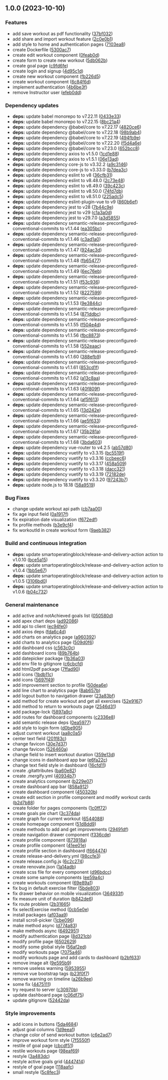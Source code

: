 ## 1.0.0 (2023-10-10)


### Features

* add save workout as pdf functionality ([37bf032](https://github.com/AthletX-org/athletx-client/commit/37bf032d5082410b69aaa57edc8b1ecc7165876c))
* add share and import workout feature ([2c0e0b1](https://github.com/AthletX-org/athletx-client/commit/2c0e0b15b3babd680564727b4a7dd7268c13708b))
* add style to home and authentication pages ([7103ea8](https://github.com/AthletX-org/athletx-client/commit/7103ea87656ec627567044276115c3e59f12bbb5))
* create Dockerfile ([5300ac7](https://github.com/AthletX-org/athletx-client/commit/5300ac7a75dd1ae163d332e6ceb5021deabbb295))
* create edit workout component ([0feab0d](https://github.com/AthletX-org/athletx-client/commit/0feab0d20cc72fb33092a07ae4d3d7b98f1e3985))
* create form to create new workout ([5db062b](https://github.com/AthletX-org/athletx-client/commit/5db062b3ce1e50e3ba515bd79372f94311545f73))
* create goal page ([c9fd6fe](https://github.com/AthletX-org/athletx-client/commit/c9fd6fe24d52bc660823294d1e9717380f78c687))
* create login and signup ([4d95c1d](https://github.com/AthletX-org/athletx-client/commit/4d95c1d1048272a764edd7ddf2fd062ae62b5a0a))
* create new workout component ([fb226d5](https://github.com/AthletX-org/athletx-client/commit/fb226d542fe782ca366413ded432e85b73bdb65a))
* create workout component ([6c84f6d](https://github.com/AthletX-org/athletx-client/commit/6c84f6d35682523c0d21f22d248f13806e6b452a))
* implement authentication ([4b6be3f](https://github.com/AthletX-org/athletx-client/commit/4b6be3ffefde4c697357c12fcd0e1f0b4bdf9d72))
* remove Instructor user ([efeb0dd](https://github.com/AthletX-org/athletx-client/commit/efeb0dd417502646f7db4b3d0902d9e509d43b55))


### Dependency updates

* **deps:** update babel monorepo to v7.22.11 ([0433e33](https://github.com/AthletX-org/athletx-client/commit/0433e33aedb68c5210e02c64fc345bd9b3d80702))
* **deps:** update babel monorepo to v7.22.15 ([8bc21a4](https://github.com/AthletX-org/athletx-client/commit/8bc21a4b72481ef2fbf60999616c09ced92bb74e))
* **deps:** update dependency @babel/core to v7.22.17 ([4820ce6](https://github.com/AthletX-org/athletx-client/commit/4820ce6e774e03a442f1277c6c3a388eb10abc5d))
* **deps:** update dependency @babel/core to v7.22.18 ([98b9ab4](https://github.com/AthletX-org/athletx-client/commit/98b9ab40c71d57973bc007509bb60b3ca683bc84))
* **deps:** update dependency @babel/core to v7.22.19 ([494fb9e](https://github.com/AthletX-org/athletx-client/commit/494fb9e82a4009c5d11b35ddb83960653e4a7d32))
* **deps:** update dependency @babel/core to v7.22.20 ([f5d4a6e](https://github.com/AthletX-org/athletx-client/commit/f5d4a6e8f439bcfe01cce3a72806b3d5ffc1fd21))
* **deps:** update dependency @babel/core to v7.23.0 ([652bcc8](https://github.com/AthletX-org/athletx-client/commit/652bcc801237f5bd6e175464fa326633cd6d7c7b))
* **deps:** update dependency axios to v1.5.0 ([1cd1e88](https://github.com/AthletX-org/athletx-client/commit/1cd1e881d5d73f2dbc5a7d320c693b631ffaab03))
* **deps:** update dependency axios to v1.5.1 ([06e13ad](https://github.com/AthletX-org/athletx-client/commit/06e13ad5a56a8d75093f199f9dc6e7d2dc10bd82))
* **deps:** update dependency core-js to v3.32.2 ([a9c3146](https://github.com/AthletX-org/athletx-client/commit/a9c314666abe8ddc5b0837b1c4684ee9172dbd0f))
* **deps:** update dependency core-js to v3.33.0 ([b7dea3c](https://github.com/AthletX-org/athletx-client/commit/b7dea3cee78202b62959ee10189a10539e60dc8d))
* **deps:** update dependency eslint to v8 ([36cfb31](https://github.com/AthletX-org/athletx-client/commit/36cfb31a3b9a489a2331a8a4a544117b7ff391a0))
* **deps:** update dependency eslint to v8.48.0 ([2c73e48](https://github.com/AthletX-org/athletx-client/commit/2c73e4838d8c04ef7683b1c7265e669a8aeb4dc8))
* **deps:** update dependency eslint to v8.49.0 ([39c423c](https://github.com/AthletX-org/athletx-client/commit/39c423c50fd3eb7b0f08cc22fe8bd1083fb1f0c7))
* **deps:** update dependency eslint to v8.50.0 ([74fd7db](https://github.com/AthletX-org/athletx-client/commit/74fd7dbd8c0c56cbfd395ee579e77ecfb943a080))
* **deps:** update dependency eslint to v8.51.0 ([225adc5](https://github.com/AthletX-org/athletx-client/commit/225adc55562a655fe019635d0f7b18e44678f2f4))
* **deps:** update dependency eslint-plugin-vue to v9 ([860b6ef](https://github.com/AthletX-org/athletx-client/commit/860b6ef0732d683f95e926a42903ff52c27b3021))
* **deps:** update dependency jest to v28 ([7b44c9e](https://github.com/AthletX-org/athletx-client/commit/7b44c9e3074b1c0abbab27897a44555bc192628d))
* **deps:** update dependency jest to v29 ([c1a3a0d](https://github.com/AthletX-org/athletx-client/commit/c1a3a0dfe8ca0d62f069e44ffaf06529367b428f))
* **deps:** update dependency jest to v29.7.0 ([a3d5855](https://github.com/AthletX-org/athletx-client/commit/a3d58559b5c26bbd163dc05189ecdc972fd39f3e))
* **deps:** update dependency semantic-release-preconfigured-conventional-commits to v1.1.44 ([ea305bc](https://github.com/AthletX-org/athletx-client/commit/ea305bc3d8bf650c8d91fe415948b1e03857f23a))
* **deps:** update dependency semantic-release-preconfigured-conventional-commits to v1.1.46 ([c3ad1a0](https://github.com/AthletX-org/athletx-client/commit/c3ad1a090de50c2921fcbe4d8e0aeea44511cee4))
* **deps:** update dependency semantic-release-preconfigured-conventional-commits to v1.1.47 ([924ac3d](https://github.com/AthletX-org/athletx-client/commit/924ac3d7bbed0139185f7e64ff8de3a5050d93f3))
* **deps:** update dependency semantic-release-preconfigured-conventional-commits to v1.1.48 ([fb65477](https://github.com/AthletX-org/athletx-client/commit/fb65477f414acf08739040076e6eeb335d54f2b8))
* **deps:** update dependency semantic-release-preconfigured-conventional-commits to v1.1.49 ([6ec76eb](https://github.com/AthletX-org/athletx-client/commit/6ec76eb0a4de22a24b4bd88a32388b732d4f9c1a))
* **deps:** update dependency semantic-release-preconfigured-conventional-commits to v1.1.51 ([f53c936](https://github.com/AthletX-org/athletx-client/commit/f53c9368011404410d60e2e631df5f76ab5af28e))
* **deps:** update dependency semantic-release-preconfigured-conventional-commits to v1.1.52 ([8227599](https://github.com/AthletX-org/athletx-client/commit/82275997ed08abff0d011390f9f6c601e2079e13))
* **deps:** update dependency semantic-release-preconfigured-conventional-commits to v1.1.53 ([9e3844c](https://github.com/AthletX-org/athletx-client/commit/9e3844ccbf7cf1c87586e6b0ad1f70b4b924998e))
* **deps:** update dependency semantic-release-preconfigured-conventional-commits to v1.1.54 ([871ddbc](https://github.com/AthletX-org/athletx-client/commit/871ddbc48321d59bea71948759845d815739dcd6))
* **deps:** update dependency semantic-release-preconfigured-conventional-commits to v1.1.55 ([f504e4d](https://github.com/AthletX-org/athletx-client/commit/f504e4dbc958560dd1764e72bc9f6e400c4e62b4))
* **deps:** update dependency semantic-release-preconfigured-conventional-commits to v1.1.56 ([fbc8873](https://github.com/AthletX-org/athletx-client/commit/fbc8873a89491ad54e5cabc752061d1434c40479))
* **deps:** update dependency semantic-release-preconfigured-conventional-commits to v1.1.58 ([552eaac](https://github.com/AthletX-org/athletx-client/commit/552eaac78bc6b9860324db136f1ac2757256e54b))
* **deps:** update dependency semantic-release-preconfigured-conventional-commits to v1.1.60 ([388efb9](https://github.com/AthletX-org/athletx-client/commit/388efb9bfce60b4a71bfe4b11638ada3e6ab40c3))
* **deps:** update dependency semantic-release-preconfigured-conventional-commits to v1.1.61 ([853cd1f](https://github.com/AthletX-org/athletx-client/commit/853cd1f5eb15289bf473d0055203a189c0b109ec))
* **deps:** update dependency semantic-release-preconfigured-conventional-commits to v1.1.62 ([a13c8aa](https://github.com/AthletX-org/athletx-client/commit/a13c8aa496f300693953e16204df7f703519539d))
* **deps:** update dependency semantic-release-preconfigured-conventional-commits to v1.1.63 ([40f809f](https://github.com/AthletX-org/athletx-client/commit/40f809f484754d22331ee1db2e44a2d7fdd234e1))
* **deps:** update dependency semantic-release-preconfigured-conventional-commits to v1.1.64 ([af5f613](https://github.com/AthletX-org/athletx-client/commit/af5f6136a1ffab185fc9c52ab21b359512d43d67))
* **deps:** update dependency semantic-release-preconfigured-conventional-commits to v1.1.65 ([13d242e](https://github.com/AthletX-org/athletx-client/commit/13d242eb4b92959c20b3b0acde995e6eb9460d3c))
* **deps:** update dependency semantic-release-preconfigured-conventional-commits to v1.1.66 ([ae5f633](https://github.com/AthletX-org/athletx-client/commit/ae5f6336991273e01241dfb291d19721e8ea05b8))
* **deps:** update dependency semantic-release-preconfigured-conventional-commits to v1.1.67 ([35b281a](https://github.com/AthletX-org/athletx-client/commit/35b281aec8f29f958c336cf53bd476629c8dd1d4))
* **deps:** update dependency semantic-release-preconfigured-conventional-commits to v1.1.68 ([3bda603](https://github.com/AthletX-org/athletx-client/commit/3bda60321e25e7dd6920563b0934ed3dcb7cca52))
* **deps:** update dependency vue-router to v4.2.5 ([ab57d80](https://github.com/AthletX-org/athletx-client/commit/ab57d80ecc09ef32bcce345e387afba7e895bd50))
* **deps:** update dependency vuetify to v3.3.15 ([bc5519f](https://github.com/AthletX-org/athletx-client/commit/bc5519f4482570389c9c19cfc3911e54e8ef84c4))
* **deps:** update dependency vuetify to v3.3.16 ([ccbeec6](https://github.com/AthletX-org/athletx-client/commit/ccbeec6053bf3250f09ab519bab2522909cd9637))
* **deps:** update dependency vuetify to v3.3.17 ([458a509](https://github.com/AthletX-org/athletx-client/commit/458a509b47e9cccd8c74048be0db25fee08d9425))
* **deps:** update dependency vuetify to v3.3.18 ([dacc321](https://github.com/AthletX-org/athletx-client/commit/dacc321586c49feb2731abcc468bef1978a8354d))
* **deps:** update dependency vuetify to v3.3.19 ([72182de](https://github.com/AthletX-org/athletx-client/commit/72182de5a99fe34cc6bd5c98f927ae26f0254acf))
* **deps:** update dependency vuetify to v3.3.20 ([97243b7](https://github.com/AthletX-org/athletx-client/commit/97243b7a38cd9eb78566afabbc59833d39d485d1))
* **deps:** update node.js to 18.18 ([58a9519](https://github.com/AthletX-org/athletx-client/commit/58a95194e0e5ac35e4456e74bbac6c321fa4667f))


### Bug Fixes

* change update workout api path ([cb7aa00](https://github.com/AthletX-org/athletx-client/commit/cb7aa0051fe72482ab262a64d2c144334b0cc238))
* fix age input field ([0a1917f](https://github.com/AthletX-org/athletx-client/commit/0a1917f9ef55765e5b8d023db2620cde9b52e872))
* fix expiration date visualization ([f672edf](https://github.com/AthletX-org/athletx-client/commit/f672edf3f6bf682052782346e3db431769d52f05))
* fix profile methods ([b3e9cf4](https://github.com/AthletX-org/athletx-client/commit/b3e9cf4e1ac19f97f0131f971d51ea459798d46a))
* fix workoutId in create workout form ([9aeb382](https://github.com/AthletX-org/athletx-client/commit/9aeb382fc1924e0babd08cff05cdf6ea91bc3f28))


### Build and continuous integration

* **deps:** update smartoperatingblock/release-and-delivery-action action to v1.0.10 ([bce5a15](https://github.com/AthletX-org/athletx-client/commit/bce5a158c6b49765f52e9809b140318d265fe007))
* **deps:** update smartoperatingblock/release-and-delivery-action action to v1.0.4 ([1bb5e67](https://github.com/AthletX-org/athletx-client/commit/1bb5e67fc770bf08ea233c9bb497c6fe2a89a800))
* **deps:** update smartoperatingblock/release-and-delivery-action action to v1.0.5 ([3106bd0](https://github.com/AthletX-org/athletx-client/commit/3106bd03e479b5807b497a6895359336c15c1835))
* **deps:** update smartoperatingblock/release-and-delivery-action action to v1.0.6 ([b04c732](https://github.com/AthletX-org/athletx-client/commit/b04c7320f37eac05870b6c90fca30c5e1af4341a))


### General maintenance

* add active and notAchieved goals list ([050580d](https://github.com/AthletX-org/athletx-client/commit/050580ddad5fa7cf1493818ea296a2a612a22191))
* add apex chart deps ([ad92086](https://github.com/AthletX-org/athletx-client/commit/ad920860bfacfe75cd5055d0a0c603693b611e89))
* add api to client ([ec94fe0](https://github.com/AthletX-org/athletx-client/commit/ec94fe063d3b54e1156726a1b5daa76aef15b3ae))
* add axios deps ([fda6c4d](https://github.com/AthletX-org/athletx-client/commit/fda6c4d0b250aff75dc610f146a328b17dbbf0f3))
* add charts on analytics page ([a960392](https://github.com/AthletX-org/athletx-client/commit/a960392e9676640599627bc98bd53a1657e46b33))
* add charts to analytics page ([509d0f6](https://github.com/AthletX-org/athletx-client/commit/509d0f603fec73e898bab5295b5f68641ecb8a97))
* add dashboard css ([c563c0c](https://github.com/AthletX-org/athletx-client/commit/c563c0cf3567515478970e87dd6fa406545ff8af))
* add dashboard icons ([89b764b](https://github.com/AthletX-org/athletx-client/commit/89b764b44b93ab57d25a9d04c8f42b287d79678c))
* add datepicker package ([1b36a03](https://github.com/AthletX-org/athletx-client/commit/1b36a0373d7a1f95fcb090a17cc7b39ce6528c15))
* add env file to gitignore ([c6cbcfd](https://github.com/AthletX-org/athletx-client/commit/c6cbcfd0b8c4309c8b75b1974c3a066052bfbc9a))
* add html2pdf package ([7ffad90](https://github.com/AthletX-org/athletx-client/commit/7ffad9088e78f2f496579c80ded7cd9429785e57))
* add icons ([1bdb11c](https://github.com/AthletX-org/athletx-client/commit/1bdb11c9e32e3ddc7fb6e94814a0a1e609d1ca38))
* add icons ([5697f49](https://github.com/AthletX-org/athletx-client/commit/5697f49c9e6f67f74f6e8bad7393f642dbf72d81))
* add improvement section to profile ([50dea6e](https://github.com/AthletX-org/athletx-client/commit/50dea6e8697d1c45dec9e131865f616452c0bd32))
* add line chart to analytics page ([8ab657b](https://github.com/AthletX-org/athletx-client/commit/8ab657b86986eceac9af646184ce1aee69256c87))
* add logout button to navigation drawer ([23a83bf](https://github.com/AthletX-org/athletx-client/commit/23a83bf1ea0cdddc86ace633294e0adc8fa9db5e))
* add method for create workout and get all exercises ([52e9167](https://github.com/AthletX-org/athletx-client/commit/52e916764179f7b727f6f583b4eed2a0091978ed))
* add method to return to workouts page ([2546d31](https://github.com/AthletX-org/athletx-client/commit/2546d315fb9aee2269999911f4bd591d0cfc3e44))
* add package-lock ([5897a9c](https://github.com/AthletX-org/athletx-client/commit/5897a9c4cf79ea7de2cd946cfcab1889252bd32c))
* add routes for dashboard components ([c2336e8](https://github.com/AthletX-org/athletx-client/commit/c2336e86ada66215cf2ce3d1ae1a57064a68b757))
* add semantic release deps ([0ea5977](https://github.com/AthletX-org/athletx-client/commit/0ea59773870a9b39b3aa25e54c5bc1ea6bc36df0))
* add style to login form ([d0be905](https://github.com/AthletX-org/athletx-client/commit/d0be905ef2f19c41e41e853de7e25fd3acdca388))
* adjust current workout ([aa8c0a5](https://github.com/AthletX-org/athletx-client/commit/aa8c0a5ca74299543fb074b4c7cc93aed388cc67))
* center text field ([201f83c](https://github.com/AthletX-org/athletx-client/commit/201f83c091d18d3814a809e33bccddbf17ea4651))
* change favicon ([30e7d37](https://github.com/AthletX-org/athletx-client/commit/30e7d37a7f365de533cac4d87fba4c653f38107d))
* change favicon ([526460a](https://github.com/AthletX-org/athletx-client/commit/526460abcb30c74e799492b7249c346c6b9e5db5))
* change field to insert workout duration ([359e13d](https://github.com/AthletX-org/athletx-client/commit/359e13df683bb67be8f4a19036fc9d3634bf2867))
* change icons in dashboard app bar ([e6fa22c](https://github.com/AthletX-org/athletx-client/commit/e6fa22c52b5fb57c9a6f5916a316295a4ffa086c))
* change text field style in dashboard ([16cfd11](https://github.com/AthletX-org/athletx-client/commit/16cfd111e8bd84ea3c17162a2a2f0ec971038ea4))
* create .gitattributes ([ba60e82](https://github.com/AthletX-org/athletx-client/commit/ba60e827eb0074fb1b784a944bafb483ffbff3ae))
* create .mergify.yml ([40934b7](https://github.com/AthletX-org/athletx-client/commit/40934b7d645033680b73a838a80ebb8bbd4ceac1))
* create analytics component ([b229e07](https://github.com/AthletX-org/athletx-client/commit/b229e0709ccb855578c38fd9921eb862ea799a59))
* create dashboard app bar ([858a912](https://github.com/AthletX-org/athletx-client/commit/858a912e379a8347b895b14aa6e9d3d4b4462006))
* create dashboard component ([450320b](https://github.com/AthletX-org/athletx-client/commit/450320bd7322510ea6a79f809826aa150ab7fb55))
* create edit section in profile component and modify workout cards ([b2d7b88](https://github.com/AthletX-org/athletx-client/commit/b2d7b889c59233653b241e656a266959963548ee))
* create folder for pages components ([1c0ff72](https://github.com/AthletX-org/athletx-client/commit/1c0ff725647554690f9737a15bf716c93f0a0442))
* create goals pie chart ([3c374da](https://github.com/AthletX-org/athletx-client/commit/3c374dacb259eaa31858e23b1d3085b7d0943976))
* create graph for current workout ([6544088](https://github.com/AthletX-org/athletx-client/commit/65440881a7cc973047c5be6bcf845c88355fd05d))
* create homepage component ([51d8dd9](https://github.com/AthletX-org/athletx-client/commit/51d8dd92a4db0e13c0cccd82275ad2211b6ad767))
* create methods to add and get improvements ([29491df](https://github.com/AthletX-org/athletx-client/commit/29491dfe591e83348a854af00db523db3f8e3033))
* create navigation drawer component ([f336cde](https://github.com/AthletX-org/athletx-client/commit/f336cdeff5320e7cd1e1743fe877adcbb7868acd))
* create profile component ([873918a](https://github.com/AthletX-org/athletx-client/commit/873918a6b1bb53c1d2130c29ddae4659a127207d))
* create profile component ([41ee01e](https://github.com/AthletX-org/athletx-client/commit/41ee01e75a22a5b762c275875604e1ba740bbc8c))
* create profile section in dashboard ([f664474](https://github.com/AthletX-org/athletx-client/commit/f664474eeec61c2a71be528d5a69a35634c51f7e))
* create release-and-delivery.yml ([98ccfe3](https://github.com/AthletX-org/athletx-client/commit/98ccfe374e0db122e1667d455e61aa85d6abdfda))
* create release.config.js ([6c2c274](https://github.com/AthletX-org/athletx-client/commit/6c2c274ee3da4bbd18eee2f62334f958d2f21833))
* create renovate.json ([1a14adb](https://github.com/AthletX-org/athletx-client/commit/1a14adbbc696c0048b4c5f9f16a893c9f1058f3b))
* create scss file for every component ([d96bdcc](https://github.com/AthletX-org/athletx-client/commit/d96bdccc5483dec7ff644f96079a48c7dc6bffd1))
* create some sample components ([ee59a4c](https://github.com/AthletX-org/athletx-client/commit/ee59a4c6c1f6d1cf4b9a3235617c7b08e2bdd47a))
* create workouts component ([69e89a1](https://github.com/AthletX-org/athletx-client/commit/69e89a1c44288ded2cff7c1c1ebf29f5094d7f6a))
* fix bug in default exercise filter ([5bde803](https://github.com/AthletX-org/athletx-client/commit/5bde803be089e4957d8101b474ced30fcf243f4c))
* fix drawer behavior on mobile visualization ([364933f](https://github.com/AthletX-org/athletx-client/commit/364933fc1e1e89f2ebc56232beb84b222bd0239d))
* fix measure unit of duration ([b842de6](https://github.com/AthletX-org/athletx-client/commit/b842de6739df9854d0e33280b993c3c19ff0ace9))
* fix route problem ([2b31665](https://github.com/AthletX-org/athletx-client/commit/2b316657d42fd2768fa685c13cea7b5d40adeecb))
* fix selectExercise method ([0cb5e0e](https://github.com/AthletX-org/athletx-client/commit/0cb5e0ea13ec59ad4ee901d3d2804efd925e66ac))
* install packages ([af03aa9](https://github.com/AthletX-org/athletx-client/commit/af03aa98820d300f8b5f2fab5b4ea7d0116b1ec6))
* install scroll-picker ([1cbe096](https://github.com/AthletX-org/athletx-client/commit/1cbe096c8413b3f966c64c4e473e4ac5ff82d333))
* make method async ([d774a83](https://github.com/AthletX-org/athletx-client/commit/d774a834bbd98d4077ab1d97d18c544d3f9fc46a))
* make methods async ([6492951](https://github.com/AthletX-org/athletx-client/commit/64929517481afceda6594e61183f8c68132aa841))
* modify authentication page ([8d321cb](https://github.com/AthletX-org/athletx-client/commit/8d321cb77048ff94b66e43f54756fd25f5843869))
* modify profile page ([6502629](https://github.com/AthletX-org/athletx-client/commit/650262955d12bff47ececfe61569ccc24a46a7b4))
* modify some global style ([56af2ed](https://github.com/AthletX-org/athletx-client/commit/56af2ed14584261e3ab85acff9bcebaee07c7b0f))
* modify workouts page ([7075a46](https://github.com/AthletX-org/athletx-client/commit/7075a468955777ec273fb992897f59997910ac18))
* modify workouts page and add cards to dashboard ([b2bf633](https://github.com/AthletX-org/athletx-client/commit/b2bf6335a593070ccedd093ab841f24403ced9c1))
* remove image alt ([9e595b9](https://github.com/AthletX-org/athletx-client/commit/9e595b9e81588dc5c584b7b053b722e9567d36f7))
* remove useless warning ([5953955](https://github.com/AthletX-org/athletx-client/commit/5953955de827aa5bd6ca5d95ddb4ea355cef7f2f))
* remove vue bootstrap tags ([b23f0f7](https://github.com/AthletX-org/athletx-client/commit/b23f0f7df1f23d86b833ba6c258a30abeafe758f))
* remove warning on timeline ([a26b9ee](https://github.com/AthletX-org/athletx-client/commit/a26b9ee13c3922f4c164db0dd0879fe28e989bea))
* some fix ([4475111](https://github.com/AthletX-org/athletx-client/commit/447511178e6cc02b94995ba1dca61b5f46f04992))
* try request to server ([c30970b](https://github.com/AthletX-org/athletx-client/commit/c30970bef3794770d320eefaab302fab93ea372f))
* update dashboard page ([c06df75](https://github.com/AthletX-org/athletx-client/commit/c06df75dd1a8262ae624c129b1b478573bd21e79))
* update gitignore ([52442da](https://github.com/AthletX-org/athletx-client/commit/52442daf9303b3917be2c2a58f48a69092c74bad))


### Style improvements

* add icons in buttons ([5da4684](https://github.com/AthletX-org/athletx-client/commit/5da4684b72947808937a4cf8dbfe55abf6f70c7f))
* adjust goal columns ([1d9eea1](https://github.com/AthletX-org/athletx-client/commit/1d9eea13c8360f0738a1f95a442ecc027471347f))
* change color of send workout button ([c6e2ad7](https://github.com/AthletX-org/athletx-client/commit/c6e2ad7e80af9f3afac3019919a59f7889d17210))
* improve workout form style ([7f5550f](https://github.com/AthletX-org/athletx-client/commit/7f5550f4d58f9add0c06e6e5e603c3413afa6b20))
* restile of goal page ([cbcdf51](https://github.com/AthletX-org/athletx-client/commit/cbcdf511b8bd6a34e4b52a90fdc13a2e594a147d))
* restile workouts page ([98eaf69](https://github.com/AthletX-org/athletx-client/commit/98eaf69598193a80d1ff105866ee7cb83d395d6b))
* restyle ([3a483dc](https://github.com/AthletX-org/athletx-client/commit/3a483dcaefc7cd03586bb24b8dca1fd91bff3eee))
* restyle active goals grid ([4447414](https://github.com/AthletX-org/athletx-client/commit/44474148bf789982385917a2a92e7ae46460707f))
* restyle of goal page ([118aafc](https://github.com/AthletX-org/athletx-client/commit/118aafcc9365d3b6dcde9f8a0139d1d163536961))
* small restyle ([5c8fec3](https://github.com/AthletX-org/athletx-client/commit/5c8fec3f793dbbb831bc4cb73a6973e4910e32c7))

